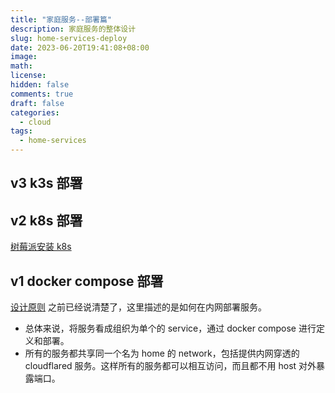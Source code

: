 ```yaml
---
title: "家庭服务--部署篇"
description: 家庭服务的整体设计
slug: home-services-deploy
date: 2023-06-20T19:41:08+08:00
image:
math:
license:
hidden: false
comments: true
draft: false
categories:
  - cloud
tags:
  - home-services
---
```


## v3 k3s 部署

## v2 k8s 部署

[树莓派安装 k8s](../build-k8s-with-raspi/)

## v1 docker compose 部署

[设计原则](../home-services-guide/) 之前已经说清楚了，这里描述的是如何在内网部署服务。

- 总体来说，将服务看成组织为单个的 service，通过 docker compose 进行定义和部署。
- 所有的服务都共享同一个名为 home 的 network，包括提供内网穿透的 cloudflared 服务。这样所有的服务都可以相互访问，而且都不用 host 对外暴露端口。
